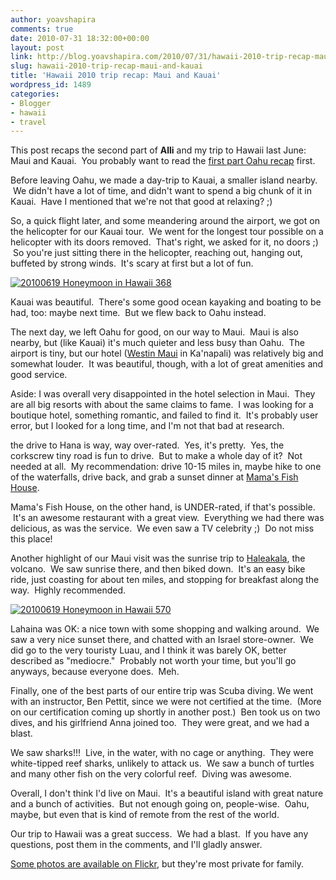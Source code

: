 ```yaml
---
author: yoavshapira
comments: true
date: 2010-07-31 18:32:00+00:00
layout: post
link: http://blog.yoavshapira.com/2010/07/31/hawaii-2010-trip-recap-maui-and-kauai/
slug: hawaii-2010-trip-recap-maui-and-kauai
title: 'Hawaii 2010 trip recap: Maui and Kauai'
wordpress_id: 1489
categories:
- Blogger
- hawaii
- travel
---
```


This post recaps the second part of **Alli** and my trip to Hawaii last June: Maui and Kauai.  You probably want to read the [first part Oahu recap](http://yoavs.blogspot.com/2010/07/hawaii-2010-trip-recap-oahu.html) first.  


  


Before leaving Oahu, we made a day-trip to Kauai, a smaller island nearby.  We didn't have a lot of time, and didn't want to spend a big chunk of it in Kauai.  Have I mentioned that we're not that good at relaxing? ;)

  


So, a quick flight later, and some meandering around the airport, we got on the helicopter for our Kauai tour.  We went for the longest tour possible on a helicopter with its doors removed.  That's right, we asked for it, no doors ;)  So you're just sitting there in the helicopter, reaching out, hanging out, buffeted by strong winds.  It's scary at first but a lot of fun.

  
[![20100619 Honeymoon in Hawaii 368](http://farm5.static.flickr.com/4078/4748142260_2bbe48a28b.jpg)](http://www.flickr.com/photos/yoavshapira/4748142260/)  
  


Kauai was beautiful.  There's some good ocean kayaking and boating to be had, too: maybe next time.  But we flew back to Oahu instead.

  


The next day, we left Oahu for good, on our way to Maui.  Maui is also nearby, but (like Kauai) it's much quieter and less busy than Oahu.  The airport is tiny, but our hotel ([Westin Maui](http://www.westinmaui.com/) in Ka'napali) was relatively big and somewhat louder.  It was beautiful, though, with a lot of great amenities and good service.

  


Aside: I was overall very disappointed in the hotel selection in Maui.  They are all big resorts with about the same claims to fame.  I was looking for a boutique hotel, something romantic, and failed to find it.  It's probably user error, but I looked for a long time, and I'm not that bad at research.

  


the drive to Hana is way, way over-rated.  Yes, it's pretty.  Yes, the corkscrew tiny road is fun to drive.  But to make a whole day of it?  Not needed at all.  My recommendation: drive 10-15 miles in, maybe hike to one of the waterfalls, drive back, and grab a sunset dinner at [Mama's Fish House](http://www.mamasfishhouse.com/).

  


Mama's Fish House, on the other hand, is UNDER-rated, if that's possible.  It's an awesome restaurant with a great view.  Everything we had there was delicious, as was the service.  We even saw a TV celebrity ;)  Do not miss this place!

  


Another highlight of our Maui visit was the sunrise trip to [Haleakala](http://en.wikipedia.org/wiki/Haleakal%C4%81), the volcano.  We saw sunrise there, and then biked down.  It's an easy bike ride, just coasting for about ten miles, and stopping for breakfast along the way.  Highly recommended.  
  
  


[![20100619 Honeymoon in Hawaii 570](http://farm5.static.flickr.com/4080/4764518630_cf111c3eaf.jpg)](http://www.flickr.com/photos/yoavshapira/4764518630/)

Lahaina was OK: a nice town with some shopping and walking around.  We saw a very nice sunset there, and chatted with an Israel store-owner.  We did go to the very touristy Luau, and I think it was barely OK, better described as "mediocre."  Probably not worth your time, but you'll go anyways, because everyone does.  Meh.

  


Finally, one of the best parts of our entire trip was Scuba diving. We went with an instructor, Ben Pettit, since we were not certified at the time.  (More on our certification coming up shortly in another post.)  Ben took us on two dives, and his girlfriend Anna joined too.  They were great, and we had a blast.

  


We saw sharks!!!  Live, in the water, with no cage or anything.  They were white-tipped reef sharks, unlikely to attack us.  We saw a bunch of turtles and many other fish on the very colorful reef.  Diving was awesome.

  


Overall, I don't think I'd live on Maui.  It's a beautiful island with great nature and a bunch of activities.  But not enough going on, people-wise.  Oahu, maybe, but even that is kind of remote from the rest of the world.

  


Our trip to Hawaii was a great success.  We had a blast.  If you have any questions, post them in the comments, and I'll gladly answer.

  


[Some photos are available on Flickr](http://www.flickr.com/photos/yoavshapira/sets/72157624256434433/), but they're most private for family.

  

